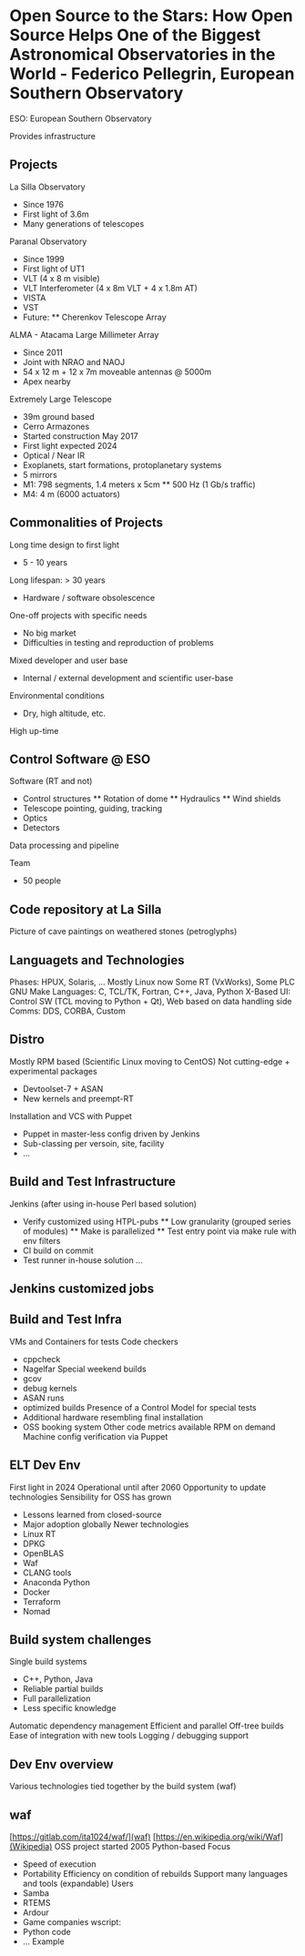 # Open Source to the Stars: How Open Source Helps One of the Biggest Astronomical Observatories in the World - Federico Pellegrin, European Southern Observatory

ESO: European Southern Observatory

Provides infrastructure

## Projects

La Silla Observatory
* Since 1976
* First light of 3.6m
* Many generations of telescopes

Paranal Observatory
* Since 1999
* First light of UT1
* VLT (4 x 8 m visible)
* VLT Interferometer (4 x 8m VLT + 4 x 1.8m AT)
* VISTA
* VST
* Future:
** Cherenkov Telescope Array

ALMA - Atacama Large Millimeter Array
* Since 2011
* Joint with NRAO and NAOJ
* 54 x 12 m + 12 x 7m moveable antennas @ 5000m
* Apex nearby

Extremely Large Telescope
* 39m ground based
* Cerro Armazones
* Started construction May 2017
* First light expected 2024
* Optical / Near IR
* Exoplanets, start formations, protoplanetary systems
* 5 mirrors
* M1: 798 segments, 1.4 meters x 5cm
** 500 Hz (1 Gb/s traffic)
* M4: 4 m (6000 actuators)

## Commonalities of Projects

Long time design to first light
* 5 - 10 years

Long lifespan: > 30 years
* Hardware / software obsolescence

One-off projects with specific needs
* No big market
* Difficulties in testing and reproduction of problems

Mixed developer and user base
* Internal / external development and scientific user-base

Environmental conditions
* Dry, high altitude, etc.

High up-time

## Control Software @ ESO

Software (RT and not)
* Control structures
** Rotation of dome
** Hydraulics
** Wind shields
* Telescope pointing, guiding, tracking
* Optics
* Detectors

Data processing and pipeline

Team
* 50 people

## Code repository at La Silla

Picture of cave paintings on weathered stones (petroglyphs)

## Languagets and Technologies

Phases: HPUX, Solaris, ...
Mostly Linux now
Some RT (VxWorks), Some PLC
GNU Make
Languages: C, TCL/TK, Fortran, C++, Java, Python
X-Based UI: Control SW (TCL moving to Python + Qt), Web based on data handling side
Comms: DDS, CORBA, Custom

## Distro

Mostly RPM based (Scientific Linux moving to CentOS)
Not cutting-edge + experimental packages
* Devtoolset-7 + ASAN
* New kernels and preempt-RT

Installation and VCS with Puppet
* Puppet in master-less config driven by Jenkins
* Sub-classing per versoin, site, facility
* ...

## Build and Test Infrastructure

Jenkins (after using in-house Perl based solution)
* Verify customized using HTPL-pubs
** Low granularity (grouped series of modules)
** Make is parallelized
** Test entry point via make rule with env filters
* CI build on commit
* Test runner in-house solution
...

## Jenkins customized jobs

## Build and Test Infra

VMs and Containers for tests
Code checkers
* cppcheck
* Nagelfar
Special weekend builds
* gcov
* debug kernels
* ASAN runs
* optimized builds
Presence of a Control Model for special tests
* Additional hardware resembling final installation
* OSS booking system
Other code metrics available
RPM on demand
Machine config verification via Puppet

## ELT Dev Env

First light in 2024
Operational until after 2060
Opportunity to update technologies
Sensibility for OSS has grown
* Lessons learned from closed-source
* Major adoption globally
Newer technologies
* Linux RT
* DPKG
* OpenBLAS
* Waf
* CLANG tools
* Anaconda Python
* Docker
* Terraform
* Nomad

## Build system challenges

Single build systems
* C++, Python, Java
* Reliable partial builds
* Full parallelization
* Less specific knowledge

Automatic dependency management
Efficient and parallel
Off-tree builds
Ease of integration with new tools
Logging / debugging support

## Dev Env overview

Various technologies tied together by the build system (waf)

## waf

[https://gitlab.com/ita1024/waf/](waf)
[https://en.wikipedia.org/wiki/Waf](Wikipedia)
OSS project started 2005
Python-based
Focus
* Speed of execution
* Portability
Efficiency on condition of rebuilds
Support many languages and tools (expandable)
Users
* Samba
* RTEMS
* Ardour
* Game companies
wscript:
* Python code
* ...
Example

